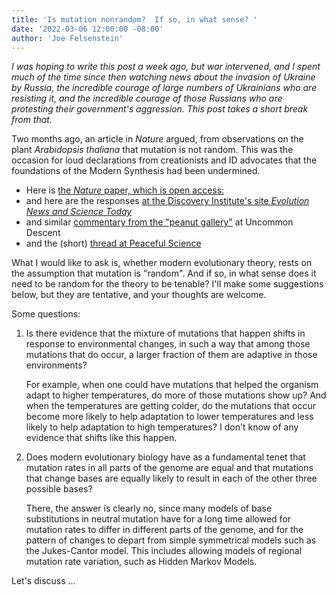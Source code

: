 ```yaml
---
title: 'Is mutation nonrandom?  If so, in what sense? '
date: '2022-03-06 12:00:00 -08:00'
author: 'Joe Felsenstein'
---
```


_I was hoping to write this post a week ago, but war intervened,
and I spent much of the time since then watching news about
the invasion of Ukraine by Russia, the incredible courage
of large numbers of Ukrainians who are resisting it, and the
incredible courage of those Russians who are protesting their
government's aggression. This post takes a short break from
that._

Two months ago, an article in _Nature_ argued, from observations
on the plant _Arabidopsis thaliana_ that mutation is not
random.  This was the occasion for loud declarations from
creationists and ID advocates that the foundations of the
Modern Synthesis had been undermined.

* Here is [the _Nature_ paper,
which is open access:](https://www.nature.com/articles/s41586-021-04269-6)
* and here are the responses [at the Discovery Institute's site _Evolution News and Science Today_](https://evolutionnews.org/2022/02/new-study-in-nature-showing-non-random-mutation-spells-trouble-for-neo-darwinism/)
* and similar [commentary from the "peanut gallery"](https://uncommondescent.com/intelligent-design/are-mutations-really-random/) at Uncommon Descent
* and the (short) [thread at Peaceful Science](https://discourse.peacefulscience.org/t/mutation-bias-reflects-natural-selection-in-arabidopsis-thaliana/14724)

What I would like to ask is, whether modern evolutionary theory,
rests on the assumption that mutation is "random".  And if so,
in what sense does it need to be random for the theory to be
tenable?  I'll make some suggestions below, but they are 
tentative, and your thoughts are welcome.

<!--more-->

Some questions:

<ol>
<li>Is there evidence that the mixture of mutations that happen
shifts in response to environmental changes, in such a way that
among those mutations that do occur, a larger fraction of them
are adaptive in those environments?

For example, when one could have mutations that helped the organism
adapt to higher temperatures, do more of those mutations show up?  And when the temperatures are getting colder, do the mutations
that occur become more likely to help adaptation to lower temperatures and less likely to help adaptation to high temperatures?  I
don't know of any evidence that shifts like this happen.</li>
<p>
<li>Does modern evolutionary biology have as a fundamental
tenet that mutation rates in all parts of the genome are equal
and that mutations that change bases are equally
likely to result in each of the other three possible bases?

There, the answer is clearly no, since many models of base
substitutions in neutral mutation have for a long time allowed
for mutation rates to differ in different parts of the genome,
and for the pattern of changes to depart from simple symmetrical
models such as the Jukes-Cantor model.  This includes allowing
models of regional mutation rate variation, such as Hidden
Markov Models.</li>
</ol>
<p>
Let's discuss ...

